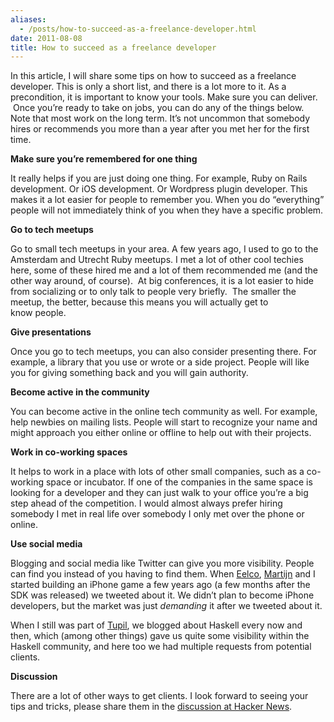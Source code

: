 ```yaml
---
aliases:
  - /posts/how-to-succeed-as-a-freelance-developer.html
date: 2011-08-08
title: How to succeed as a freelance developer
---
```


In this article, I will share some tips on how to succeed as a freelance
developer. This is only a short list, and there is a lot more to it. As a
precondition, it is important to know your tools. Make sure you can deliver.
 Once you’re ready to take on jobs, you can do any of the things below. Note
that most work on the long term. It’s not uncommon that somebody hires or
recommends you more than a year after you met her for the first time.  &#10;

**Make sure you’re remembered for one thing**

It really helps if you are just doing one thing. For example, Ruby on Rails
development. Or iOS development. Or Wordpress plugin developer. This makes it a
lot easier for people to remember you. When you do “everything” people will not
immediately think of you when they have a specific problem.&#10;

**Go to tech meetups**

Go to small tech meetups in your area. A few years ago, I used to go to the
Amsterdam and Utrecht Ruby meetups. I met a lot of other cool techies here, some
of these hired me and a lot of them recommended me (and the other way around, of
course).  At big conferences, it is a lot easier to hide from socializing or to
only talk to people very briefly.  The smaller the meetup, the better, because
this means you will actually get to know people. &#10;

**Give presentations**

Once you go to tech meetups, you can also consider presenting there. For
example, a library that you use or wrote or a side project. People will like you
for giving something back and you will gain authority.&#10;

**Become active in the community**

You can become active in the online tech community as well. For example, help
newbies on mailing lists. People will start to recognize your name and might
approach you either online or offline to help out with their projects.&#10;

**Work in co-working spaces**

It helps to work in a place with lots of other small companies, such as a
co-working space or incubator. If one of the companies in the same space is
looking for a developer and they can just walk to your office you’re a big step
ahead of the competition. I would almost always prefer hiring somebody I met in
real life over somebody I only met over the phone or online.  &#10;

**Use social media**

Blogging and social media like Twitter can give you more visibility. People can
find you instead of you having to find them. When
[Eelco](http://twitter.com/eelco),
[Martijn](https://twitter.com/#!/martijnreintjes) and I started building an
iPhone game a few years ago (a few months after the SDK was released) we tweeted
about it. We didn’t plan to become iPhone developers, but the market was just
*demanding* it after we tweeted about it.&#10;

When I still was part of [Tupil](http://tupil.com/), we blogged about Haskell
every now and then, which (among other things) gave us quite some visibility
within the Haskell community, and here too we had multiple requests from
potential clients.&#10;

**Discussion**

There are a lot of other ways to get clients. I look forward to seeing your tips
and tricks, please share them in the [discussion at Hacker
News](http://news.ycombinator.com/item?id=2861072).&#10;
